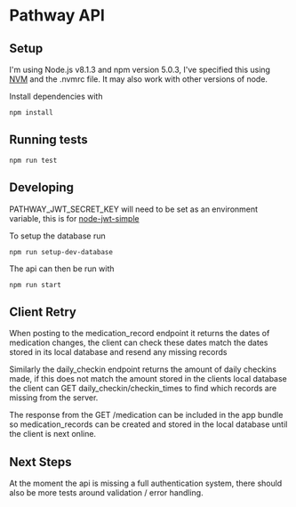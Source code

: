 # Pathway API

## Setup
I'm using Node.js v8.1.3 and npm version 5.0.3, I've specified this using [NVM](https://github.com/creationix/nvm) and the .nvmrc file. It may also work with other versions of node.

Install dependencies with
```
npm install
```

## Running tests
```
npm run test
```

## Developing

PATHWAY_JWT_SECRET_KEY will need to be set as an environment variable, this is for [node-jwt-simple](https://github.com/hokaccha/node-jwt-simple) 

To setup the database run 
```
npm run setup-dev-database
```

The api can then be run with 
```
npm run start
```

## Client Retry
When posting to the medication_record endpoint it returns the dates of medication changes, the client can check these dates match the dates stored in its local database and resend any missing records

Similarly the daily_checkin endpoint returns the amount of daily checkins made, if this does not match the amount stored in the clients local database the client can GET daily_checkin/checkin_times to find which records are missing from the server.

The response from the GET /medication can be included in the app bundle so medication_records can be created and stored in the local database until the client is next online.

## Next Steps
At the moment the api is missing a full authentication system, there should also be more tests around validation / error handling.

